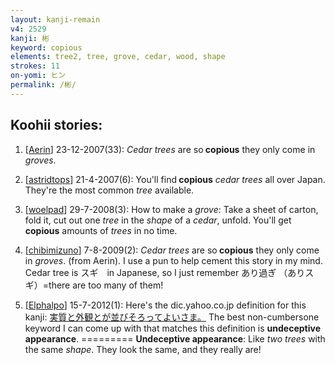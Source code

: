 ```yaml
---
layout: kanji-remain
v4: 2529
kanji: 彬
keyword: copious
elements: tree2, tree, grove, cedar, wood, shape
strokes: 11
on-yomi: ヒン
permalink: /彬/
---
```


## Koohii stories: 

1) [<a href="http://kanji.koohii.com/profile/Aerin">Aerin</a>] 23-12-2007(33): <em>Cedar trees</em> are so<strong> copious</strong> they only come in <em>groves</em>.

2) [<a href="http://kanji.koohii.com/profile/astridtops">astridtops</a>] 21-4-2007(6): You&#039;ll find<strong> copious</strong> <em>cedar trees</em> all over Japan. They&#039;re the most common <em>tree</em> available.

3) [<a href="http://kanji.koohii.com/profile/woelpad">woelpad</a>] 29-7-2008(3): How to make a <em>grove</em>: Take a sheet of carton, fold it, cut out one <em>tree</em> in the <em>shape</em> of a <em>cedar</em>, unfold. You&#039;ll get <strong>copious</strong> amounts of <em>trees</em> in no time.

4) [<a href="http://kanji.koohii.com/profile/chibimizuno">chibimizuno</a>] 7-8-2009(2): <em>Cedar trees</em> are so<strong> copious</strong> they only come in <em>groves</em>. (from Aerin). I use a pun to help cement this story in my mind. Cedar tree is スギ　in Japanese, so I just remember あり過ぎ （ありスギ）=there are too many of them!

5) [<a href="http://kanji.koohii.com/profile/Elphalpo">Elphalpo</a>] 15-7-2012(1): Here&#039;s the dic.yahoo.co.jp definition for this kanji: <a href="midori://search?text=実質と外観とが並びそろってよいさま。">実質と外観とが並びそろってよいさま。</a> The best non-cumbersone keyword I can come up with that matches this definition is <strong>undeceptive appearance</strong>. ========= <strong>Undeceptive appearance</strong>: Like <em>two trees</em> with the same <em>shape</em>. They look the same, and they really are!

